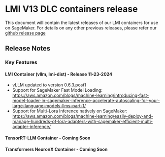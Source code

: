 # LMI V13 DLC containers release

This document will contain the latest releases of our LMI containers for use on SageMaker. 
For details on any other previous releases, please refer our [github release page](https://github.com/deepjavalibrary/djl-serving/releases)

## Release Notes

### Key Features

#### LMI Container (vllm, lmi-dist) - Release 11-23-2024
* vLLM updated to version 0.6.3.post1 
* Support for SageMaker Fast Model Loading: https://aws.amazon.com/blogs/machine-learning/introducing-fast-model-loader-in-sagemaker-inference-accelerate-autoscaling-for-your-large-language-models-llms-part-1/
* Support for Multi-Lora Inference natively on SageMaker: https://aws.amazon.com/blogs/machine-learning/easily-deploy-and-manage-hundreds-of-lora-adapters-with-sagemaker-efficient-multi-adapter-inference/


#### TensorRT-LLM Container - Coming Soon 


#### Transformers NeuronX Container - Coming Soon 
